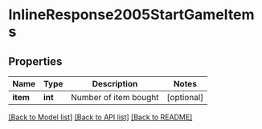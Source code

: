# InlineResponse2005StartGameItems

## Properties
Name | Type | Description | Notes
------------ | ------------- | ------------- | -------------
**item** | **int** | Number of item bought | [optional] 

[[Back to Model list]](../README.md#documentation-for-models) [[Back to API list]](../README.md#documentation-for-api-endpoints) [[Back to README]](../README.md)


